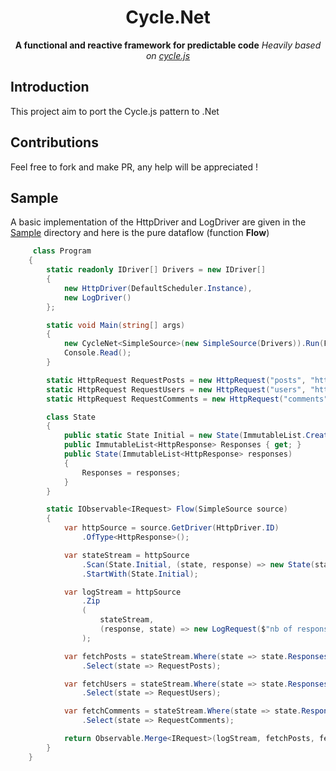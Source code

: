 <h1 align="center">Cycle.Net</h1>

<div align="center">
  <strong>A functional and reactive framework for predictable code</strong>
  <i>Heavily based on <a href="https://github.com/cyclejs/cyclejs">cycle.js</a></i>
</div>

## Introduction
This project aim to port the Cycle.js pattern to .Net

## Contributions
Feel free to fork and make PR, any help will be appreciated !

## Sample

A basic implementation of the HttpDriver and LogDriver are given in the [Sample](https://github.com/hussein-aitlahcen/cyclenet/tree/master/Cycle.Net.Sample) directory and here is the pure dataflow (function **Flow**)

```csharp
     class Program
    {
        static readonly IDriver[] Drivers = new IDriver[]
        {
            new HttpDriver(DefaultScheduler.Instance),
            new LogDriver()
        };

        static void Main(string[] args)
        {
            new CycleNet<SimpleSource>(new SimpleSource(Drivers)).Run(Flow);
            Console.Read();
        }

        static HttpRequest RequestPosts = new HttpRequest("posts", "https://jsonplaceholder.typicode.com/posts");
        static HttpRequest RequestUsers = new HttpRequest("users", "https://jsonplaceholder.typicode.com/users");
        static HttpRequest RequestComments = new HttpRequest("comments", "https://jsonplaceholder.typicode.com/comments");

        class State
        {
            public static State Initial = new State(ImmutableList.Create<HttpResponse>());
            public ImmutableList<HttpResponse> Responses { get; }
            public State(ImmutableList<HttpResponse> responses)
            {
                Responses = responses;
            }
        }

        static IObservable<IRequest> Flow(SimpleSource source)
        {
            var httpSource = source.GetDriver(HttpDriver.ID)
                .OfType<HttpResponse>();

            var stateStream = httpSource
                .Scan(State.Initial, (state, response) => new State(state.Responses.Add(response)))
                .StartWith(State.Initial);

            var logStream = httpSource
                .Zip
                (
                    stateStream,
                    (response, state) => new LogRequest($"nb of response: {state.Responses.Count}, data received: {response}")
                );

            var fetchPosts = stateStream.Where(state => state.Responses.Count == 0)
                .Select(state => RequestPosts);

            var fetchUsers = stateStream.Where(state => state.Responses.Count == 1)
                .Select(state => RequestUsers);

            var fetchComments = stateStream.Where(state => state.Responses.Count == 2)
                .Select(state => RequestComments);

            return Observable.Merge<IRequest>(logStream, fetchPosts, fetchUsers, fetchComments);
        }
    }
```
